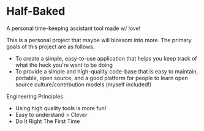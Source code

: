 # Half-Baked
A personal time-keeping assistant tool made w/ love!

This is a personal project that maybe will blossom into more. The primary goals of this project are as follows.
- To create a simple, easy-to-use application that helps you keep track of what the heck you're want to be doing
- To provide a simple and high-quality code-base that is easy to maintain, portable, open source, and a good platform for people to learn open source culture/contribution models (myself included!)


Engineering Principles 
- Using high quality tools is more fun!
- Easy to understand > Clever
- Do It Right The First Time
